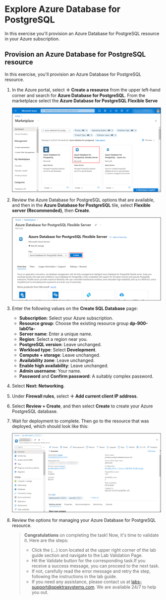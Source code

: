 # Explore Azure Database for PostgreSQL

In this exercise you'll provision an Azure Database for PostgreSQL resource in your Azure subscription.

## Provision an Azure Database for PostgreSQL resource

In this exercise, you'll provision an Azure Database for PostgreSQL resource.

1. In the Azure portal, select **&#65291; Create a resource** from the upper left-hand corner and search for **Azure Database for PostgreSQL**.  From the marketplace select the **Azure Database for PostgreSQL Flexible Serve**
 
    ![Screenshot of Azure Database for PostgreSQL deployment options](images/dp900-1a-1(1).png)

1. Review the Azure Database for PostgreSQL options that are available, and then in the **Azure Database for PostgreSQL** tile, select **Flexible server (Recommended)**, then **Create**.

    ![Screenshot of Azure Database for PostgreSQL deployment options](images/dp900-1a-2(1).png)

1. Enter the following values on the **Create SQL Database** page:
    - **Subscription**: Select your Azure subscription.
    - **Resource group**: Choose the existing resource group **dp-900-lab01a-<inject key="DeploymentID" enableCopy="false"/>**
    - **Server name**: Enter a unique name.
    - **Region**: Select a region near you.
    - **PostgreSQL version**: Leave unchanged.
    - **Workload type**: Select **Development**.
    - **Compute + storage**: Leave unchanged.
    - **Availability zone**: Leave unchanged.
    - **Enable high availability**: Leave unchanged.
    - **Admin username**: Your name.
    - **Password** and **Confirm password**: A suitably complex password.

1. Select **Next: Networking**.

1. Under **Firewall rules**, select **&#65291; Add current client IP address**.

1. Select **Review + Create**, and then select **Create** to create your Azure PostgreSQL database.

1. Wait for deployment to complete. Then go to the resource that was deployed, which should look like this:

    ![Screenshot of the Azure portal showing the Azure Database for PostgreSQL page.](images/dp900-1a-3(1-1).png)

1. Review the options for managing your Azure Database for PostgreSQL resource.

     > **Congratulations** on completing the task! Now, it's time to validate it. Here are the steps:
    > - Click the (...) icon located at the upper right corner of the lab guide section and navigate to the Lab Validation Page.
    > - Hit the Validate button for the corresponding task.If you receive a success message, you can proceed to the next task. 
    > - If not, carefully read the error message and retry the step, following the instructions in the lab guide.
    > - If you need any assistance, please contact us at labs-support@spektrasystems.com. We are available 24/7 to help you out.

